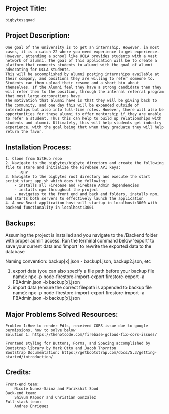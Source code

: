 ## Project Title:
    bigbytessquad

## Project Description:
    One goal of the university is to get an internship. However, in most cases, it is a catch-22 where you need experience to get experience. However, attending a school like UCLA provides students with a vast network of alumni. The goal of this application will be to create a platform that connects students to alumni with the goal of alumni advocating for UCLA students.
    This will be accomplished by alumni posting internships available at their company, and positions they are willing to refer someone to. Students can then upload their resume and a short bio about themselves. If the Alumni feel they have a strong candidate then they will refer them to the position, through the internal referral program that most large corporations have.
    The motivation that alumni have is that they will be giving back to the community, and one day this will be expanded outside of internships but also into full-time roles. However, there will also be opportunities for these alumni to offer mentorship if they are unable to refer a student. Thus this can help to build up relationships with students and alumni. Ultimately, this will help students get industry experience, with the goal being that when they graduate they will help return the favor.

## Installation Process:
    1. Clone from GitHub repo
    2. Navigate to the bigbytes/bigbyte directory and create the following file to store and initialize the Firebase API keys:
        - .env
    3. Navigate to the bigbytes root directory and execute the start script start_app.sh which does the following: 
        - installs all Firebase and Firebase Admin dependencies
        - installs npm throughout the project
        - navigates to the front end and back end folders, installs npm, and starts both servers to effectively launch the application
    4. A new React application host will startup in localhost:3000 with backend functionality in localhost:3001


## Backups:
Assuming the project is installed and you navigate to the /Backend folder with proper admin access. Run the terminal command below 'export' to save your current data and 'import' to rewrite the exported data to the database

Naming convention: backup[x].json - backup1.json, backup2.json, etc
1. export data (you can also specify a file path before your backup file name): npx -p node-firestore-import-export firestore-export -a FBAdmin.json -b backup[x].json
2. import data (ensure the correct filepath is appended to backup file name): npx -p node-firestore-import-export firestore-import -a FBAdmin.json -b backup[x].json

## Major Problems Solved Resources:
    Problem 1:How to render Pdfs, received CORS issue due to google permissions, how to solve below
    Solution 1: https://thehotcode.com/firebase-gcloud-fix-cors-issues/
    
    Frontend styling for Buttons, Forms, and Spacing accomplished by Bootstrap library by Mark Otto and Jacob Thornton
    Bootstrap Documentation: https://getbootstrap.com/docs/5.3/getting-started/introduction/
## Credits:
    Front-end team:
        Nicole Nunez-Sainz and Parikshit Sood
    Back-end team:
        Shivum Kapoor and Christian Gonzalez
    Full-stack team:
        Andres Enriquez
